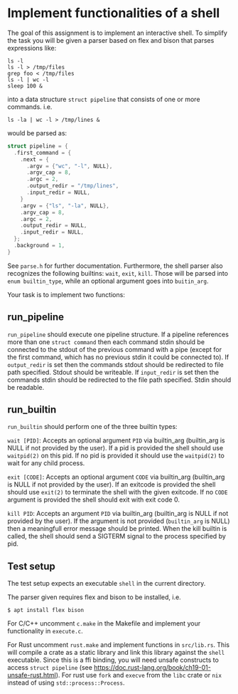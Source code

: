 # Implement functionalities of a shell

The goal of this assignment is to implement an interactive shell.  To simplify
the task you will be given a parser based on flex and bison that parses
expressions like:

``` console
ls -l
ls -l > /tmp/files
grep foo < /tmp/files
ls -l | wc -l
sleep 100 &
```


into a data structure `struct pipeline` that consists of one or more commands.
i.e.

``` console
ls -la | wc -l > /tmp/lines &
```

would be parsed as:

```c
struct pipeline = {
  .first_command = {
    .next = {
      .argv = {"wc", "-l", NULL},
      .argv_cap = 8,
      .argc = 2,
      .output_redir = "/tmp/lines",
      .input_redir = NULL,
    }
    .argv = {"ls", "-la", NULL},
    .argv_cap = 8,
    .argc = 2,
    .output_redir = NULL,
    .input_redir = NULL,
  };
  .background = 1,
}
```

See `parse.h` for further documentation. Furthermore, the shell parser also
recognizes the following builtins: `wait`, `exit`, `kill`. Those will be
parsed into `enum builtin_type`, while an optional argument goes into
`buitin_arg`.

Your task is to implement two functions:

## run_pipeline

`run_pipeline` should execute one pipeline structure. If a pipeline references
more than one `struct command` then each command stdin should be connected to the
stdout of the previous command with a pipe (except for the first command, which
has no previous stdin it could be connected to).
If `output_redir` is set then the commands stdout should be redirected to file
path specified. Stdout should be writeable.
If `input_redir` is set then the commands stdin should be redirected to the file
path specified. Stdin should be readable.

## run_builtin

`run_builtin` should perform one of the three builtin types:

`wait [PID]`: Accepts an optional argument `PID` via builtin_arg (builtin_arg is
NULL if not provided by the user). If a pid is provided the shell should use
`waitpid(2)` on this pid.  If no pid is provided it should use the
`waitpid(2)` to wait for any child process.

`exit [CODE]`: Accepts an optional argument `CODE` via builtin_arg (builtin_arg
is NULL if not provided by the user). If an exitcode is provided the shell
should use `exit(2)` to terminate the shell with the given exitcode. If no
`CODE` argument is provided the shell should exit with exit code 0.

`kill PID`: Accepts an argument `PID` via builtin_arg (builtin_arg is NULL if not provided by the user). 
If the argument is not provided (`builtin_arg` is NULL) then a meaningfull error message should be printed.
When the kill builtin is called, the shell should send a SIGTERM signal to the process specified by pid.


## Test setup

The test setup expects an executable `shell` in the current directory.

The parser given requires flex and bison to be installed, i.e.

``` console
$ apt install flex bison
```

For C/C++ uncomment `c.make` in the Makefile and implement your functionality in `execute.c`.

For Rust uncomment `rust.make` and implement functions in `src/lib.rs`. This
will compile a crate as a static library and link this library against the
`shell` executable. Since this is a ffi binding, you will need unsafe constructs
to access `struct pipeline` (see https://doc.rust-lang.org/book/ch19-01-unsafe-rust.html).
For rust use `fork` and `execve` from the `libc` crate or `nix` instead of using
`std::process::Process`.
